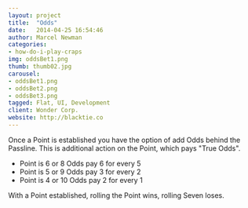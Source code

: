 ```yaml
---
layout: project
title:  "Odds"
date:   2014-04-25 16:54:46
author: Marcel Newman
categories:
- how-do-i-play-craps
img: oddsBet1.png
thumb: thumb02.jpg
carousel:
- oddsBet1.png
- oddsBet2.png
- oddsBet3.png
tagged: Flat, UI, Development
client: Wonder Corp.
website: http://blacktie.co
---
```

Once a Point is established you have the option of add Odds behind the Passline. This is additional action on the Point, which pays "True Odds".

- Point is 6 or 8 Odds pay 6 for every 5
- Point is 5 or 9 Odds pay 3 for every 2
- Point is 4 or 10 Odds pay 2 for every 1

With a Point established, rolling the Point wins, rolling Seven loses.
